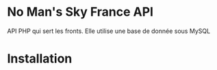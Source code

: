 # No Man's Sky France API
API PHP qui sert les fronts. Elle utilise une base de donnée sous MySQL

# Installation

